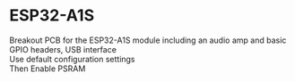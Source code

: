 # ESP32-A1S
Breakout PCB for the ESP32-A1S module including an audio amp and basic GPIO headers, USB interface  
Use default configuration settings  
Then Enable PSRAM  
